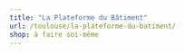 ```yaml
---
title: "La Plateforme du Bâtiment"
url: /toulouse/la-plateforme-du-batiment/
shop: à faire soi-même
---
```

